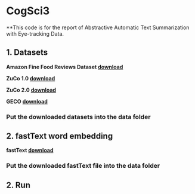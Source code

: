 # CogSci3

**This code is for the report of Abstractive Automatic Text Summarization with Eye-tracking Data.

## 1. Datasets

**Amazon Fine Food Reviews Dataset [download](https://www.kaggle.com/snap/amazon-fine-food-reviews)**

**ZuCo 1.0 [download](https://osf.io/q3zws/)**

**ZuCo 2.0 [download](https://osf.io/2urht/)**

**GECO [download](https://expsy.ugent.be/downloads/geco/)**

### Put the downloaded datasets into the data folder

## 2. fastText word embedding

**fastText [download](https://fasttext.cc/docs/en/english-vectors.html)**

### Put the downloaded fastText file into the data folder

## 2. Run 
